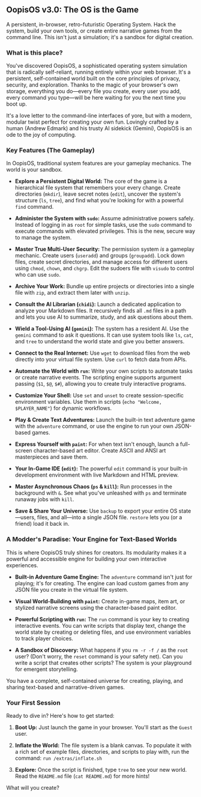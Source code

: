 ## OopisOS v3.0: The OS is the Game

A persistent, in-browser, retro-futuristic Operating System. Hack the system, build your own tools, or create entire narrative games from the command line. This isn't just a simulation; it's a sandbox for digital creation.

### What is this place?

You've discovered OopisOS, a sophisticated operating system simulation that is radically self-reliant, running entirely within your web browser. It's a persistent, self-contained world built on the core principles of privacy, security, and exploration. Thanks to the magic of your browser's own storage, everything you do—every file you create, every user you add, every command you type—will be here waiting for you the next time you boot up.

It's a love letter to the command-line interfaces of yore, but with a modern, modular twist perfect for creating your own fun. Lovingly crafted by a human (Andrew Edmark) and his trusty AI sidekick (Gemini), OopisOS is an ode to the joy of computing.

### Key Features (The Gameplay)

In OopisOS, traditional system features are your gameplay mechanics. The world is your sandbox.

- **Explore a Persistent Digital World:** The core of the game is a hierarchical file system that remembers your every change. Create directories (`mkdir`), leave secret notes (`edit`), uncover the system's structure (`ls`, `tree`), and find what you're looking for with a powerful `find` command.
    
- **Administer the System with `sudo`:** Assume administrative powers safely. Instead of logging in as `root` for simple tasks, use the `sudo` command to execute commands with elevated privileges. This is the new, secure way to manage the system.
    
- **Master True Multi-User Security:** The permission system _is_ a gameplay mechanic. Create users (`useradd`) and groups (`groupadd`). Lock down files, create secret directories, and manage access for different users using `chmod`, `chown`, and `chgrp`. Edit the sudoers file with `visudo` to control who can use `sudo`.
    
- **Archive Your Work:** Bundle up entire projects or directories into a single file with `zip`, and extract them later with `unzip`.
    
- **Consult the AI Librarian (`chidi`):** Launch a dedicated application to analyze your Markdown files. It recursively finds all `.md` files in a path and lets you use AI to summarize, study, and ask questions about them.
    
- **Wield a Tool-Using AI (`gemini`):** The system has a resident AI. Use the `gemini` command to ask it questions. It can use system tools like `ls`, `cat`, and `tree` to understand the world state and give you better answers.
    
- **Connect to the Real Internet:** Use `wget` to download files from the web directly into your virtual file system. Use `curl` to fetch data from APIs.
    
- **Automate the World with `run`:** Write your own scripts to automate tasks or create narrative events. The scripting engine supports argument passing (`$1`, `$@`, `$#`), allowing you to create truly interactive programs.
    
- **Customize Your Shell:** Use `set` and `unset` to create session-specific environment variables. Use them in scripts (`echo "Welcome, $PLAYER_NAME"`) for dynamic workflows.
    
- **Play & Create Text Adventures:** Launch the built-in text adventure game with the `adventure` command, or use the engine to run your own JSON-based games.
    
- **Express Yourself with `paint`:** For when text isn't enough, launch a full-screen character-based art editor. Create ASCII and ANSI art masterpieces and save them.
    
- **Your In-Game IDE (`edit`):** The powerful `edit` command is your built-in development environment with live Markdown and HTML preview.
    
- **Master Asynchronous Chaos (`ps` & `kill`):** Run processes in the background with `&`. See what you've unleashed with `ps` and terminate runaway jobs with `kill`.
    
- **Save & Share Your Universe:** Use `backup` to export your entire OS state—users, files, and all—into a single JSON file. `restore` lets you (or a friend) load it back in.
    

### A Modder's Paradise: Your Engine for Text-Based Worlds

This is where OopisOS truly shines for creators. Its modularity makes it a powerful and accessible engine for building your own interactive experiences.

- **Built-in Adventure Game Engine:** The `adventure` command isn't just for playing; it's for creating. The engine can load custom games from any JSON file you create in the virtual file system.
    
- **Visual World-Building with `paint`:** Create in-game maps, item art, or stylized narrative screens using the character-based paint editor.
    
- **Powerful Scripting with `run`:** The `run` command is your key to creating interactive events. You can write scripts that display text, change the world state by creating or deleting files, and use environment variables to track player choices.
    
- **A Sandbox of Discovery:** What happens if you `rm -r -f /` as the `root` user? (Don't worry, the `reset` command is your safety net). Can you write a script that creates other scripts? The system is your playground for emergent storytelling.
    

You have a complete, self-contained universe for creating, playing, and sharing text-based and narrative-driven games.

### Your First Session

Ready to dive in? Here's how to get started:

1. **Boot Up:** Just launch the game in your browser. You'll start as the `Guest` user.
    
2. **Inflate the World:** The file system is a blank canvas. To populate it with a rich set of example files, directories, and scripts to play with, run the command: `run /extras/inflate.sh`
    
3. **Explore:** Once the script is finished, type `tree` to see your new world. Read the `README.md` file (`cat README.md`) for more hints!
    

What will you create?